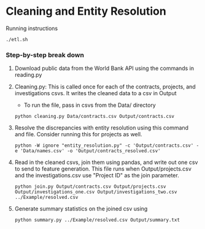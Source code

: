 # Cleaning and Entity Resolution

Running instructions

```
./etl.sh
```


### Step-by-step break down

1. Download public data from the World Bank API using the commands in reading.py

2. Cleaning.py: This is called once for each of the contracts, projects, and investigations csvs. It writes the cleaned data to a csv in Output
	- To run the file, pass in csvs from the Data/ directory
	```
	python cleaning.py Data/contracts.csv Output/contracts.csv
	```

3. Resolve the discrepancies with entity resolution using this command and file. Consider running this for projects as well.
	```
	python -W ignore "entity_resolution.py" -c 'Output/contracts.csv' -e 'Data/names.csv' -o 'Output/contracts_resolved.csv'
	```

4. Read in the cleaned csvs, join them using pandas, and write out one csv to send to feature generation. This file runs when Output/projects.csv and the investigations.csv use "Project ID" as the join parameter.

	```
	python join.py Output/contracts.csv Output/projects.csv Output/investigations_one.csv Output/investigations_two.csv ../Example/resolved.csv
	```

5. Generate summary statistics on the joined csv using
	```
	python summary.py ../Example/resolved.csv Output/summary.txt
	```
